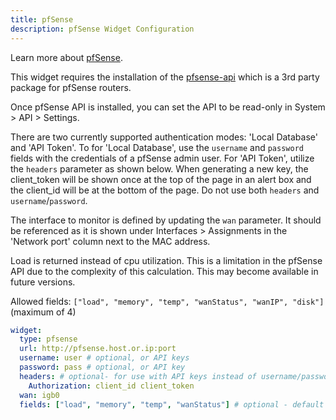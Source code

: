 ```yaml
---
title: pfSense
description: pfSense Widget Configuration
---
```


Learn more about [pfSense](https://github.com/pfsense/pfsense).

This widget requires the installation of the [pfsense-api](https://github.com/jaredhendrickson13/pfsense-api) which is a 3rd party package for pfSense routers.

Once pfSense API is installed, you can set the API to be read-only in System > API > Settings.

There are two currently supported authentication modes: 'Local Database' and 'API Token'. To for 'Local Database', use the `username` and `password` fields with the credentials of a pfSense admin user. For 'API Token', utilize the `headers` parameter as shown below. When generating a new key, the client_token will be shown once at the top of the page in an alert box and the client_id will be at the bottom of the page. Do not use both `headers` and `username`/`password`.

The interface to monitor is defined by updating the `wan` parameter. It should be referenced as it is shown under Interfaces > Assignments in the 'Network port' column next to the MAC address.

Load is returned instead of cpu utilization. This is a limitation in the pfSense API due to the complexity of this calculation. This may become available in future versions.

Allowed fields: `["load", "memory", "temp", "wanStatus", "wanIP", "disk"]` (maximum of 4)

```yaml
widget:
  type: pfsense
  url: http://pfsense.host.or.ip:port
  username: user # optional, or API keys
  password: pass # optional, or API key
  headers: # optional- for use with API keys instead of username/password
    Authorization: client_id client_token
  wan: igb0
  fields: ["load", "memory", "temp", "wanStatus"] # optional - default fields shown
```
